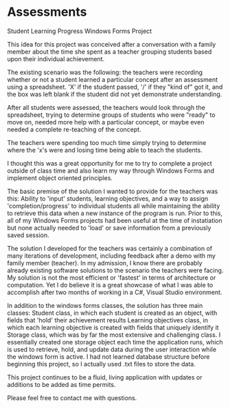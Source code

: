 # Assessments
Student Learning Progress Windows Forms Project

This idea for this project was conceived after a conversation with a family member about the time she spent
as a teacher grouping students based upon their individual achievement.

The existing scenario was the following:
the teachers were recording whether or not a student learned a particular concept after
an assessment using a spreadsheet.  'X' if the student passed, '/' if they "kind of" got it, and the
box was left blank if the student did not yet demonstrate understanding.

After all students were assessed, the teachers would look through the spreadsheet, trying to determine
groups of students who were "ready" to move on, needed more help with a particular concept, or maybe
even needed a complete re-teaching of the concept.

The teachers were spending too much time simply trying to determine where the 'x's were and losing time
being able to teach the students.

I thought this was a great opportunity for me to try to complete a project outside of class time and also 
learn my way through Windows Forms and implement object oriented principles.

The basic premise of the solution I wanted to provide for the teachers was this:
Ability to 'input' students, learning objectives, and a way to assign 'completion/progress' to individual students
all while maintaining the ability to retrieve this data when a new instance of the program is run.  Prior to this,
all of my Windows Forms projects had been useful at the time of instatiation but none actually needed to 'load'
or save information from a previously saved session.

The solution I developed for the teachers was certainly a combination of many iterations of development, including
feedback after a demo with my family member (teacher).  In my admission, I know there are probably already existing
software solutions to the scenario the teachers were facing.  My solution is not the most efficient or 'fastest'
in terms of architecture or computation.  Yet I do believe it is a great showcase of what I was able to accomplish
after two months of working in a C#, Visual Studio environment.

In addition to the windows forms classes, the solution has three main classes:
Student class, in which each student is created as an object, with fields that 'hold' their achievement results
Learning objectives class, in which each learning objective is created with fields that uniquely identify it
Storage class, which was by far the most extensive and challenging class.  I essentially created one storage object
each time the application runs, which is used to retrieve, hold, and update data during the user interaction while
the windows form is active.  I had not learned database structure before beginning this project, so I actually used
.txt files to store the data.

This project continues to be a fluid, living application with updates or additions to be added as time permits.

Please feel free to contact me with questions.

